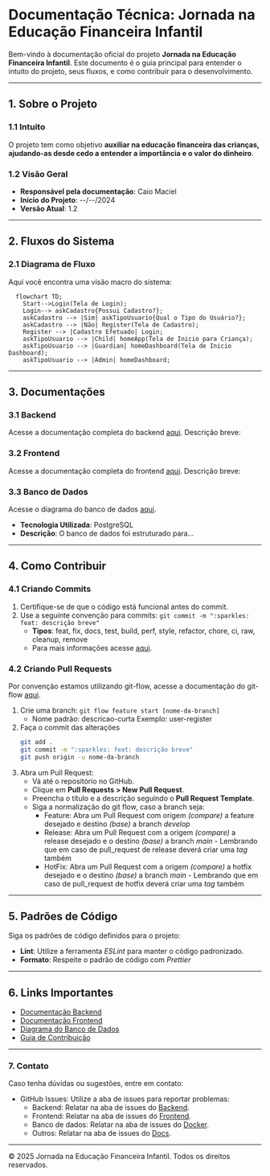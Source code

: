 
# Documentação Técnica: **Jornada na Educação Financeira Infantil**

Bem-vindo à documentação oficial do projeto **Jornada na Educação Financeira Infantil**. Este documento é o guia principal para entender o intuito do projeto, seus fluxos, e como contribuir para o desenvolvimento.

---

## **1. Sobre o Projeto**

### **1.1 Intuito**
O projeto tem como objetivo **auxiliar na educação financeira das crianças, ajudando-as desde cedo a entender a importância e o valor do dinheiro**.

### **1.2 Visão Geral**
- **Responsável pela documentação**: Caio Maciel
- **Início do Projeto**: --/--/2024
- **Versão Atual**: 1.2

---

## **2. Fluxos do Sistema**

### **2.1 Diagrama de Fluxo**
Aqui você encontra uma visão macro do sistema:

```mermaid
  flowchart TD;
    Start-->Login(Tela de Login);
    Login--> askCadastro{Possui Cadastro?};
    askCadastro --> |Sim| askTipoUsuario{Qual o Tipo do Usuário?};
    askCadastro --> |Não| Register(Tela de Cadastro);
    Register --> |Cadastro Efetuado| Login;
    askTipoUsuario --> |Child| homeApp(Tela de Inicio para Criança);
    askTipoUsuario --> |Guardian| homeDashboard(Tela de Inicio Dashboard);
    askTipoUsuario --> |Admin| homeDashboard;
```

---

## **3. Documentações**

### **3.1 Backend**
Acesse a documentação completa do backend [aqui](a).
Descrição breve:

### **3.2 Frontend**
Acesse a documentação completa do frontend [aqui](a).
Descrição breve:

### **3.3 Banco de Dados**
Acesse o diagrama do banco de dados [aqui](a).
- **Tecnologia Utilizada**: PostgreSQL
- **Descrição**: O banco de dados foi estruturado para...

---

## **4. Como Contribuir**

### **4.1 Criando Commits**
 1. Certifique-se de que o código está funcional antes do commit.
 2. Use a seguinte convenção para commits:
`git commit -m ":sparkles: feat: descrição breve"`
	- **Tipos**: feat, fix, docs, test, build, perf, style, refactor, chore, ci, raw, cleanup, remove
	- Para mais informações acesse [aqui](https://github.com/iuricode/padroes-de-commits).

### **4.2 Criando Pull Requests**
Por convenção estamos utilizando git-flow, acesse a documentação do git-flow [aqui](https://danielkummer.github.io/git-flow-cheatsheet/index.pt_BR.html).
1. Crie uma branch:
`git flow feature start [nome-da-branch]`
	- Nome padrão: descricao-curta
		Exemplo: user-register
2. Faça o commit das alterações
	```bash
	git add .
	git commit -m ":sparkles: feat: descrição breve"
	git push origin -u nome-da-branch
	```
3. Abra um Pull Request:
	- Vá até o repositório no GitHub.
	- Clique em **Pull Requests > New Pull Request**.
	- Preencha o título e a descrição seguindo o **Pull Request Template**.
	- Siga a normalização do git flow, caso a branch seja:
		- Feature: Abra um Pull Request com origem *(compare)* a feature desejado e destino *(base)* a branch *develop*
		- Release: Abra um Pull Request com a origem *(compare)* a release desejado e o destino *(base)* a branch *main* - Lembrando que em caso de pull_request de release deverá criar uma *tag* também
		- HotFix: Abra um Pull Request com a origem *(compare)* a hotfix desejado e o destino *(base)* a branch *main* - Lembrando que em caso de pull_request de hotfix deverá criar uma *tag* também

---

## **5. Padrões de Código**

Siga os padrões de código definidos para o projeto:
- **Lint**: Utilize a ferramenta *ESLint* para manter o código padronizado.
- **Formato**: Respeite o padrão de código com *Prettier*

---

## **6. Links Importantes**
- [Documentação Backend](a)
- [Documentação Frontend](a)
- [Diagrama do Banco de Dados](a)
- [Guia de Contribuição](a)

---

### **7. Contato**
Caso tenha dúvidas ou sugestões, entre em contato:
- GitHub Issues: Utilize a aba de issues para reportar problemas:
	- Backend: Relatar na aba de issues do [Backend](https://github.com/Projeto-Integrador-Univesp-2024/backend/issues).
	- Frontend: Relatar na aba de issues do [Frontend](https://github.com/Projeto-Integrador-Univesp-2024/client/issues).
	- Banco de dados: Relatar na aba de issues do [Docker](https://github.com/Projeto-Integrador-Univesp-2024/docker/issues).
	- Outros: Relatar na aba de issues do [Docs](https://github.com/Projeto-Integrador-Univesp-2024/docs/issues).

---

© 2025 Jornada na Educação Financeira Infantil. Todos os direitos reservados.
